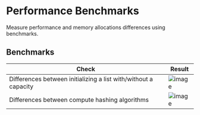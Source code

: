 # Performance Benchmarks
Measure performance and memory allocations differences using benchmarks.

## Benchmarks
| Check         																				| Result
| --------------------------------------------------------------------------------------------- | ----------------------------------------------------------------------------------------------------------------------------------- 
| Differences between initializing a list with/without a capacity    							| ![image](https://user-images.githubusercontent.com/6709378/194712732-147c3823-d20c-4664-91b1-3359cc93ba99.png)
| Differences between compute hashing algorithms												| ![image](https://user-images.githubusercontent.com/6709378/194974759-841eb1d0-8c36-4677-8e7b-edb4b6548f48.png)

